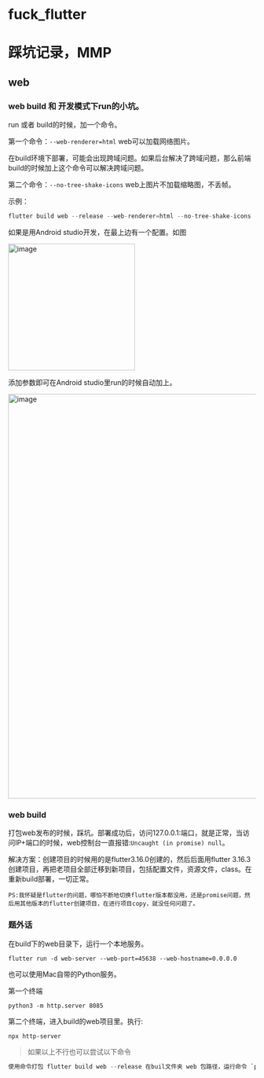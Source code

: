 # fuck_flutter
# 踩坑记录，MMP

## web
### web build 和 开发模式下run的小坑。
run 或者 build的时候，加一个命令。

第一个命令：```--web-renderer=html```  web可以加载网络图片。

在build环境下部署，可能会出现跨域问题。如果后台解决了跨域问题，那么前端build的时候加上这个命令可以解决跨域问题。

第二个命令：```--no-tree-shake-icons``` web上图片不加载缩略图，不丢帧。

示例：
``` dart
flutter build web --release --web-renderer=html --no-tree-shake-icons
```
如果是用Android studio开发，在最上边有一个配置。如图

<img width="258" alt="image" src="https://github.com/kentSoHandsome/flutter_dog/assets/152961018/a0ba0979-1e54-4825-84f7-4f12bb1615f8">

添加参数即可在Android studio里run的时候自动加上。

<img width="824" alt="image" src="https://github.com/kentSoHandsome/flutter_dog/assets/152961018/db64cf58-4611-4b33-9966-cba891d7b6c6">


### web build
打包web发布的时候，踩坑。部署成功后，访问127.0.0.1:端口，就是正常，当访问IP+端口的时候，web控制台一直报错:```Uncaught (in promise) null```。

解决方案：创建项目的时候用的是flutter3.16.0创建的，然后后面用flutter 3.16.3 创建项目，再把老项目全部迁移到新项目，包括配置文件，资源文件，class。在重新build部署，一切正常。

```
PS:我怀疑是flutter的问题，哪怕不断地切换flutter版本都没用，还是promise问题，然后用其他版本的flutter创建项目，在进行项目copy，就没任何问题了。
```

### 题外话
在build下的web目录下，运行一个本地服务。

```
flutter run -d web-server --web-port=45638 --web-hostname=0.0.0.0
```

也可以使用Mac自带的Python服务。

第一个终端
```
python3 -m http.server 8085
```

第二个终端，进入build的web项目里。执行:
```
npx http-server
```

> 如果以上不行也可以尝试以下命令
``` dart
使用命令打包 flutter build web --release 在buil文件夹 web 包路径，运行命令 `python -m SimpleHTTPServer 8091`
```


